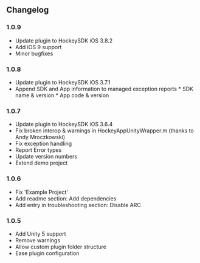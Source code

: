 ## Changelog

### 1.0.9

* Update plugin to HockeySDK iOS 3.8.2
* Add iOS 9 support
* Minor bugfixes

### 1.0.8

* Update plugin to HockeySDK iOS 3.7.1
* Append SDK and App information to managed exception reports
		* SDK name & version
		* App code & version

### 1.0.7

* Update plugin to HockeySDK iOS 3.6.4
* Fix broken interop & warnings in HockeyAppUnityWrapper.m (thanks to Andy Mroczkowski)
* Fix exception handling
* Report Error types
* Update version numbers
* Extend demo project
 
### 1.0.6

* Fix 'Example Project'
* Add readme section: Add dependencies
* Add entry in troubleshooting section: Disable ARC

### 1.0.5

* Add Unity 5 support
* Remove warnings
* Allow custom plugin folder structure
* Ease plugin configuration
